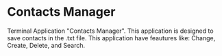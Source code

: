 # Contacts Manager
Terminal Application "Contacts Manager". This application is designed to save contacts in the .txt file. This application have feautures like: Change, Create, Delete, and Search.